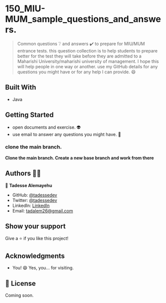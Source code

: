 # 150_MIU-MUM_sample_questions_and_answers.

> Common questions ❔ and answers ✔️ to prepare for MIU/MUM entrance tests.
 this question collection is to help students to prepare better for the test they will take before they are admitted 
 to a Maharishi University/maharishi university of management.
 I hope this will help people in one way or another.
 use my GitHub details for any questions you might have or for any help I can provide. 😄


## Built With

- Java


## Getting Started

- open documents and exercise. 👽
- use email to answer any questions you might have. 👏

### clone the main branch.
**Clone the main branch. Create a new base branch and work from there**

## Authors 👱‍♂️

👤 **Tadesse Alemayehu**

- GitHub: [@tadessedev](https://github.com/Tadesse-Alemayehu) 
- Twitter: [@tadessedev](https://x.com/TadesseDev)
- LinkedIn: [LinkedIn](https://www.linkedin.com/in/tadessedev/)
- Email: tadalem26@gmail.com

## Show your support

Give a ⭐️ if you like this project!

## Acknowledgments
- You! 😄 Yes, you... for visiting.

## 📝 License

Coming soon.
  

